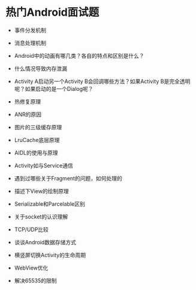 # 热门Android面试题

- 事件分发机制

- 消息处理机制

- Android中的动画有哪几类？各自的特点和区别是什么？

- 什么情况导致内存泄漏

- Activity A启动另一个Activity B会回调哪些方法？如果Activity B是完全透明呢？如果启动的是一个Dialog呢？

- 热修复原理

- ANR的原因

- 图片的三级缓存原理

- LruCache底层原理

- AIDL的使用与原理

- Activity如与Service通信

- 遇到过哪些关于Fragment的问题，如何处理的

- 描述下View的绘制原理

- Serializable和Parcelable区别

- 关于socket的认识理解

- TCP/UDP比较

- 谈谈Android数据存储方式

- 横竖屏切换Activity的生命周期

- WebView优化

- 解决65535的限制
